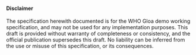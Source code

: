 
#### Disclaimer
  
<a name="disclaimer"> </a>


  
<p>    The specification herewith documented is for the WHO Gloa demo working specification, and may not be used for any implementation purposes. 
    This draft is provided without warranty of completeness or consistency, and the official publication supersedes this draft.
    No liability can be inferred from the use or misuse of this specification, or its consequences.
  </p>

